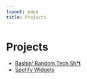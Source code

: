 ```yaml
---
layout: page
title: Projects
---
```


# Projects

- [Bashin' Random Tech Sh\*t](/projects/bashin)
- [Spotify Widgets](/projects/spotify-widgets)

